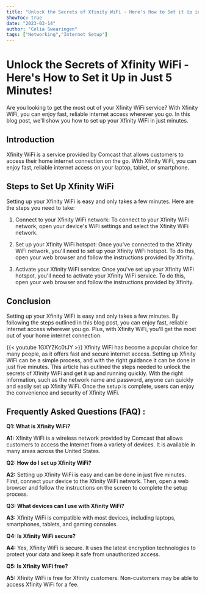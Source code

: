 ```yaml
---
title: "Unlock the Secrets of Xfinity WiFi - Here's How to Set it Up in Just 5 Minutes!"
ShowToc: true 
date: "2023-03-14"
author: "Celia Swearingen" 
tags: ["Networking","Internet Setup"]
---
```

# Unlock the Secrets of Xfinity WiFi - Here's How to Set it Up in Just 5 Minutes!

Are you looking to get the most out of your Xfinity WiFi service? With Xfinity WiFi, you can enjoy fast, reliable internet access wherever you go. In this blog post, we'll show you how to set up your Xfinity WiFi in just  minutes.

## Introduction

Xfinity WiFi is a service provided by Comcast that allows customers to access their home internet connection on the go. With Xfinity WiFi, you can enjoy fast, reliable internet access on your laptop, tablet, or smartphone.

## Steps to Set Up Xfinity WiFi

Setting up your Xfinity WiFi is easy and only takes a few minutes. Here are the steps you need to take:

1. Connect to your Xfinity WiFi network: To connect to your Xfinity WiFi network, open your device's WiFi settings and select the Xfinity WiFi network.

2. Set up your Xfinity WiFi hotspot: Once you've connected to the Xfinity WiFi network, you'll need to set up your Xfinity WiFi hotspot. To do this, open your web browser and follow the instructions provided by Xfinity.

3. Activate your Xfinity WiFi service: Once you've set up your Xfinity WiFi hotspot, you'll need to activate your Xfinity WiFi service. To do this, open your web browser and follow the instructions provided by Xfinity.

## Conclusion

Setting up your Xfinity WiFi is easy and only takes a few minutes. By following the steps outlined in this blog post, you can enjoy fast, reliable internet access wherever you go. Plus, with Xfinity WiFi, you'll get the most out of your home internet connection.

{{< youtube 1GXYZKc0tJY >}} 
Xfinity WiFi has become a popular choice for many people, as it offers fast and secure internet access. Setting up Xfinity WiFi can be a simple process, and with the right guidance it can be done in just five minutes. This article has outlined the steps needed to unlock the secrets of Xfinity WiFi and get it up and running quickly. With the right information, such as the network name and password, anyone can quickly and easily set up Xfinity WiFi. Once the setup is complete, users can enjoy the convenience and security of Xfinity WiFi.

## Frequently Asked Questions (FAQ) :
**Q1: What is Xfinity WiFi?**

**A1:** Xfinity WiFi is a wireless network provided by Comcast that allows customers to access the Internet from a variety of devices. It is available in many areas across the United States.

**Q2: How do I set up Xfinity WiFi?**

**A2:** Setting up Xfinity WiFi is easy and can be done in just five minutes. First, connect your device to the Xfinity WiFi network. Then, open a web browser and follow the instructions on the screen to complete the setup process.

**Q3: What devices can I use with Xfinity WiFi?**

**A3:** Xfinity WiFi is compatible with most devices, including laptops, smartphones, tablets, and gaming consoles.

**Q4: Is Xfinity WiFi secure?**

**A4:** Yes, Xfinity WiFi is secure. It uses the latest encryption technologies to protect your data and keep it safe from unauthorized access.

**Q5: Is Xfinity WiFi free?**

**A5:** Xfinity WiFi is free for Xfinity customers. Non-customers may be able to access Xfinity WiFi for a fee.






